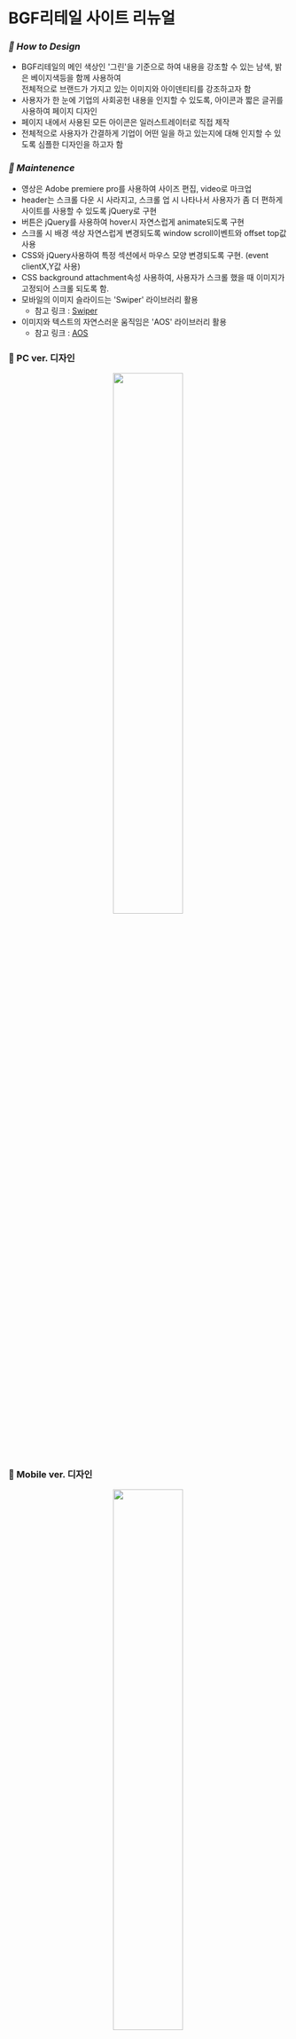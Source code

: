 # BGF리테일 사이트 리뉴얼   

### *💛 How to Design*
- BGF리테일의 메인 색상인 '그린'을 기준으로 하여 내용을 강조할 수 있는 남색, 밝은 베이지색등을 함께 사용하여     
  전체적으로 브랜드가 가지고 있는 이미지와 아이덴티티를 강조하고자 함
- 사용자가 한 눈에 기업의 사회공헌 내용을 인지할 수 있도록, 아이콘과 짧은 글귀를 사용하여 페이지 디자인
- 페이지 내에서 사용된 모든 아이콘은 일러스트레이터로 직접 제작
- 전체적으로 사용자가 간결하게 기업이 어떤 일을 하고 있는지에 대해 인지할 수 있도록 심플한 디자인을 하고자 함   

  
### *💛 Maintenence*
- 영상은 Adobe premiere pro를 사용하여 사이즈 편집, video로 마크업
- header는 스크롤 다운 시 사라지고, 스크롤 업 시 나타나서 사용자가 좀 더 편하게 사이트를 사용할 수 있도록 jQuery로 구현
- 버튼은 jQuery를 사용하여 hover시 자연스럽게 animate되도록 구현
- 스크롤 시 배경 색상 자연스럽게 변경되도록 window scroll이벤트와 offset top값 사용
- CSS와 jQuery사용하여 특정 섹션에서 마우스 모양 변경되도록 구현. (event clientX,Y값 사용)
- CSS background attachment속성 사용하여, 사용자가 스크롤 했을 때 이미지가 고정되어 스크롤 되도록 함.
- 모바일의 이미지 슬라이드는 'Swiper' 라이브러리 활용
  - 참고 링크 : [Swiper](https://swiperjs.com/)
- 이미지와 텍스트의 자연스러운 움직임은 'AOS' 라이브러리 활용
  - 참고 링크 : [AOS](https://michalsnik.github.io/aos/)


### 💛 PC ver. 디자인
<p align="center"><img src="https://user-images.githubusercontent.com/75009488/111439754-07505680-8749-11eb-89e0-0645b4eb190b.jpg" width="50%" height="50%"/></p>          
        
        
### 💛 Mobile ver. 디자인
<p align="center"><img src="https://user-images.githubusercontent.com/75009488/111439764-0a4b4700-8749-11eb-9009-c7045f011217.jpg" width="50%" height="50%"/></p>
